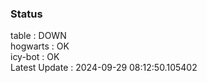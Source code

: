 ### Status


table : DOWN  
hogwarts : OK  
icy-bot : OK  
Latest Update : 2024-09-29 08:12:50.105402
